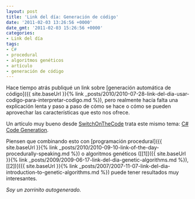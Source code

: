 ```yaml
---
layout: post
title: 'Link del día: Generación de código'
date: '2011-02-03 13:26:56 +0000'
date_gmt: '2011-02-03 15:26:56 +0000'
categories:
- Link del día
tags:
- C#
- procedural
- algoritmos genéticos
- artículo
- generación de código
---
```


Hace tiempo atrás publiqué  un link sobre [generación automática de código]({{ site.baseUrl }}{% link _posts/2010/2010-07-28-link-del-dia-usar-codigo-para-interpretar-codigo.md %}), pero realmente hacía falta una explicación lenta y paso a paso de cómo se hace o cómo se pueden aprovechar las características que esto nos ofrece.

Un artículo muy bueno desde [SwitchOnTheCode](http://www.switchonthecode.com/) trata este mismo tema: [C# Code Generation](http://www.switchonthecode.com/tutorials/csharp-code-generation).

Piensen que combinando esto con [programación procedural]({{ site.baseUrl }}{% link _posts/2010/2010-09-10-link-of-the-day-procedurally-speaking.md %}) o algoritmos genéticos ([[1]]({{ site.baseUrl }}{% link _posts/2009/2009-06-17-link-del-dia-genetic-algorithms.md %}), [[2])]({{ site.baseUrl }}{% link _posts/2007/2007-11-07-link-del-dia-introduction-to-genetic-algorithms.md %}) puede tener resultados muy interesantes.

_Soy un zorrinito autogenerado._
